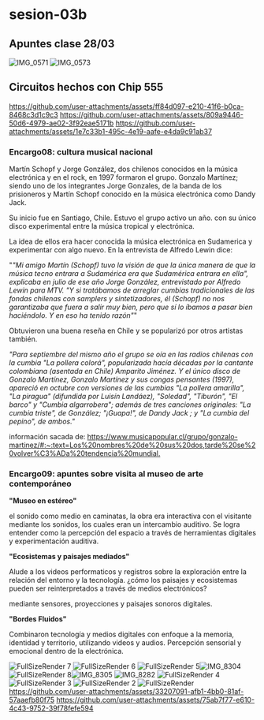 # sesion-03b

## Apuntes clase 28/03

![IMG_0571](https://github.com/user-attachments/assets/76490d7e-0417-4d8a-a12a-4ffcbe04bf74)
![IMG_0573](https://github.com/user-attachments/assets/2dfb493a-f49f-4c2d-89c1-04919f848ed8)

## Circuitos hechos con Chip 555

<https://github.com/user-attachments/assets/ff84d097-e210-41f6-b0ca-8468c3d1c9c3>
<https://github.com/user-attachments/assets/809a9446-50d6-4979-ae02-3f92eae5171b>
<https://github.com/user-attachments/assets/1e7c33b1-495c-4e19-aafe-e4da9c91ab37>

### Encargo08: cultura musical nacional

Martín Schopf y Jorge González, dos chilenos conocidos en la música electrónica y en el rock, en 1997  formaron el grupo. Gonzalo Martínez; siendo uno de los integrantes Jorge Gonzales, de la banda de los prisioneros y Martín Schopf conocido en la música electrónica como Dandy Jack.

Su inicio fue en Santiago, Chile. Estuvo el grupo activo un año. con su único disco experimental entre la música tropical y electrónica.

La idea de ellos era hacer conocida la música electrónica en Sudamerica y experimentar con algo nuevo. En la entrevista de Alfredo Lewin dice:

"_"Mi amigo Martín (Schopf) tuvo la visión de que la única manera de que la música tecno entrara a Sudamérica era que Sudamérica entrara en ella", explicaba en julio de ese año Jorge González, entrevistado por Alfredo Lewin para MTV. "Y si tratábamos de arreglar cumbias tradicionales de las fondas chilenas con samplers y sintetizadores, él (Schopf) no nos garantizaba que fuera a salir muy bien, pero que sí lo íbamos a pasar bien haciéndolo. Y en eso ha tenido razón"_"

Obtuvieron una buena reseña en Chile y se popularizó por otros artistas también.

_"Para septiembre del mismo año el grupo se oía en las radios chilenas con la cumbia "La pollera colorá", popularizada hacía décadas por la cantante colombiana (asentada en Chile) Amparito Jiménez. Y el único disco de Gonzalo Martínez, Gonzalo Martínez y sus congas pensantes (1997), apareció en octubre con versiones de las cumbias "La pollera amarilla", "La piragua" (difundida por Luisín Landáez), "Soledad", "Tiburón", "El barco" y "Cumbia algarrobera"; además de tres canciones originales: "La cumbia triste", de González; "¡Guapa!", de Dandy Jack ; y "La cumbia del pepino", de ambos."_

información sacada de: <https://www.musicapopular.cl/grupo/gonzalo-martinez/#:~:text=Los%20nombres%20de%20sus%20dos,tarde%20se%20volver%C3%ADa%20tendencia%20mundial.>

### Encargo09: apuntes sobre visita al museo de arte contemporáneo

**"Museo en estéreo"**

el sonido como medio en caminatas, la obra era interactiva con el visitante mediante los sonidos, los cuales eran un intercambio auditivo. Se logra entender como la percepción del espacio a través de herramientas digitales y experimentación auditiva.

**"Ecosistemas y paisajes mediados"**

Alude a los videos performaticos y registros sobre la exploración entre la relación del entorno y la tecnología. ¿cómo los paisajes y ecosistemas pueden ser reinterpretados a través de medios electrónicos?

mediante sensores, proyecciones y paisajes sonoros digitales.

**"Bordes Fluidos"**

Combinaron tecnología y medios digitales con enfoque a la memoria, identidad y territorio, utilizando videos y audios. Percepción sensorial y emocional dentro de la electrónica.

![FullSizeRender 7](https://github.com/user-attachments/assets/c83adab2-17b7-491e-b6fd-e5dec622d537)
![FullSizeRender 6](https://github.com/user-attachments/assets/289775c2-e1b6-4cd8-be02-f7a9614664e5)
![FullSizeRender 5](https://github.com/user-attachments/assets/1d101d76-26d0-4b8f-b5c9-4a3134f15ac8)![IMG_8304](https://github.com/user-attachments/assets/15c9e41e-99bd-4752-8188-2c20343eb634)
![FullSizeRender 8](https://github.com/user-attachments/assets/3ffe4326-b981-4c1a-9ffb-074f9cc83609)![IMG_8305](https://github.com/user-attachments/assets/76b2fd17-3ad8-4c7f-b412-e7463b8a76d7)
![IMG_8282](https://github.com/user-attachments/assets/3eaa7f35-37f7-4e3a-9064-a92e491d7081)
![FullSizeRender 4](https://github.com/user-attachments/assets/7b740f7a-3be7-4176-b2da-56be04c3abb1)
![FullSizeRender 3](https://github.com/user-attachments/assets/e385766c-fd49-4dd9-a719-7894e1d94a2e)
![FullSizeRender 2](https://github.com/user-attachments/assets/ba7b3f69-c341-4069-b27f-66c034e765e6)
![FullSizeRender](https://github.com/user-attachments/assets/4f4cb247-4316-4b84-ae2a-0672b504e8ca)
<https://github.com/user-attachments/assets/33207091-afb1-4bb0-81af-57aaefb80f75>
<https://github.com/user-attachments/assets/75ab7f77-e610-4c43-9752-39f78fefe594>
